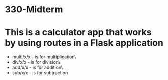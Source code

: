 # 330-Midterm

# This is a calculator app that works by using routes in a Flask application


- multi/x/x - is for multiplication\
- div/x/x - is for division\
- add/x/x -  is for addition\
- sub/x/x - is for subtraction
